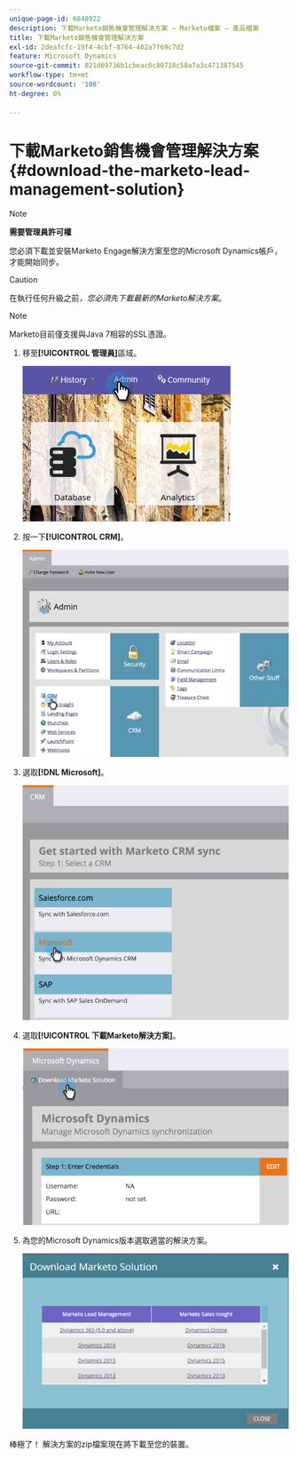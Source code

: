 ```yaml
---
unique-page-id: 6848922
description: 下載Marketo銷售機會管理解決方案 — Marketo檔案 — 產品檔案
title: 下載Marketo銷售機會管理解決方案
exl-id: 2deafcfc-19f4-4cbf-8764-402a7f69c7d2
feature: Microsoft Dynamics
source-git-commit: 821d69736b1cbeac0c80718c58a7a3c471387545
workflow-type: tm+mt
source-wordcount: '108'
ht-degree: 0%

---
```


# 下載Marketo銷售機會管理解決方案 {#download-the-marketo-lead-management-solution}

>[!NOTE]
>
>**需要管理員許可權**

您必須下載並安裝Marketo Engage解決方案至您的Microsoft Dynamics帳戶，才能開始同步。

>[!CAUTION]
>
>在執行任何升級之前&#x200B;_，您必須先下載最新的Marketo解決方案_。

>[!NOTE]
>
>Marketo目前僅支援與Java 7相容的SSL憑證。

1. 移至&#x200B;**[!UICONTROL 管理員]**&#x200B;區域。

   ![](assets/download-the-marketo-lead-management-solution-1.png)

1. 按一下&#x200B;**[!UICONTROL CRM]**。

   ![](assets/download-the-marketo-lead-management-solution-2.png)

1. 選取&#x200B;**[!DNL Microsoft]**。

   ![](assets/download-the-marketo-lead-management-solution-3.png)

1. 選取&#x200B;**[!UICONTROL 下載Marketo解決方案]**。

   ![](assets/download-the-marketo-lead-management-solution-4.png)

1. 為您的Microsoft Dynamics版本選取適當的解決方案。

   ![](assets/download-the-marketo-lead-management-solution-5.png)

棒極了！ 解決方案的zip檔案現在將下載至您的裝置。

